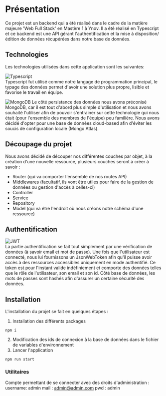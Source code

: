 # Présentation

Ce projet est un backend qui a été réalisé dans le cadre de la matière majeure 'Web Full Stack' en Mastère 1 à Ynov.
Il a été réalisé en Typescript et ce backend est une API gérant l'authentification et la mise à disposition/édition de données récupérées dans notre base de données.


## Technologies

Les technologies utilisées dans cette application sont les suivantes:

![Typescript](https://duckduckgo.com/i/b3730d88.png)<br/>
Typescript fut utilisé comme notre langage de programmation principal, le typage des données permet d'avoir une solution plus propre, lisible et favorise le travail en équipe.

![MongoDB](https://duckduckgo.com/i/be0a1cdf.png)
Le côté persistance des données nous avons préconisé MongoDB, car il est tout d'abord plus simple d'utilisation et nous avons souhaité l'utiliser afin de pouvoir s'entrainer sur cette technologie qui nous était (pour l'ensemble des membres de l'équipe) peu familière.
Nous avons décidé d'opter pour une base de données cloud-based afin d'éviter les soucis de configuration locale (Mongo Atlas).

## Découpage du projet

Nous avons décidé de découper nos différentes couches par objet, à la création d'une nouvelle ressource, plusieurs couches seront à créer à savoir :

- Router (qui va comporter l'ensemble de nos routes API)
- Middlewares (facultatif, ils vont être utiles pour faire de la gestion de données ou gestion d'accès à celles-ci)
- Controller
- Service
- Repository
- Model (qui va être l'endroit où nous créons notre schéma d'une ressource)

## Authentification

![JWT](https://jwt.io/img/pic_logo.svg)<br/>
La partie authentification se fait tout simplement par une vérification de données (à savoir email et mot de passe).
Une fois que l'utilisateur est connecté, nous lui fournissons un JsonWebToken afin qu'il puisse avoir accès à des ressources accessibles uniquement en mode authentifié.
Ce token est pour l'instant valide indéfiniement et comporte des données telles que le rôle de l'utilisateur, son email et son id.
Côté base de données, les mots de passes sont hashés afin d'assurer un certaine sécurité des données.

## Installation

L'installation du projet se fait en quelques étapes :
1. Installation des différents packages
```
npm i
```

2. Modification des ids de connexion à la base de données dans le fichier de variables d'environnement
3. Lancer l'application
```
npm run start
```

### Utilitaires
Compte permettant de se connecter avec des droits d'administration :
username: admin
mail : admin@admin.com
pwd : admin
